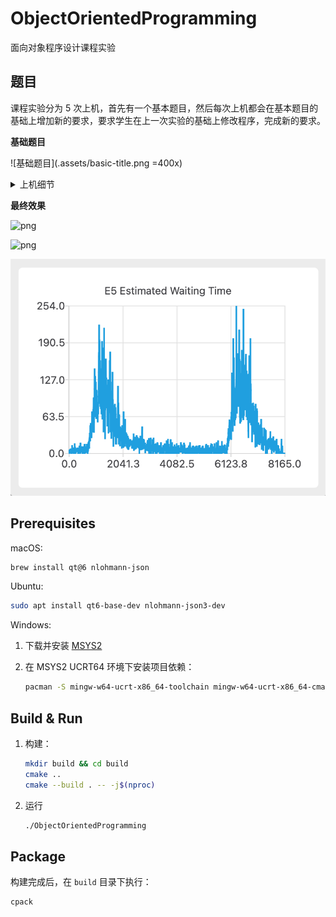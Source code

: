 # ObjectOrientedProgramming

面向对象程序设计课程实验

## 题目

课程实验分为 5 次上机，首先有一个基本题目，然后每次上机都会在基本题目的基础上增加新的要求，要求学生在上一次实验的基础上修改程序，完成新的要求。

**基础题目**

![基础题目](.assets/basic-title.png =400x)

<details>
<summary>上机细节</summary>

**第一次上机**

![第一次上机](.assets/1st/title.png)

[第一次上机报告](.assets/1st/design-description.md)

**第二次上机**

![第二次上机](.assets/2nd/title.png)

[第二次上机报告](.assets/2nd/design-description.md)

**第三次上机**

![第三次上机](.assets/3rd/title.png)

[第三次上机报告](.assets/3rd/design-description.md)

**第四次上机**

![第四次上机](.assets/4th/title.png)

[第四次上机报告](.assets/4th/design-description.md)

**第五次上机**

![第五次上机](.assets/5th/title.png)

[第五次上机报告](.assets/5th/design-description.md)
</details>

**最终效果**

![png](.assets/1.gif)

![png](.assets/2.gif)

![png](.assets/3.png)

## Prerequisites

macOS:

```sh
brew install qt@6 nlohmann-json
```

Ubuntu:

```sh
sudo apt install qt6-base-dev nlohmann-json3-dev
```

Windows:

1. 下载并安装 [MSYS2](https://www.msys2.org/#installation)

2. 在 MSYS2 UCRT64 环境下安装项目依赖：

   ```sh
   pacman -S mingw-w64-ucrt-x86_64-toolchain mingw-w64-ucrt-x86_64-cmake mingw-w64-ucrt-x86_64-qt6-base mingw-w64-ucrt-x86_64-qt6-charts mingw-w64-ucrt-x86_64-nlohmann-json
   ```

## Build & Run

1. 构建：

   ```sh
   mkdir build && cd build
   cmake ..
   cmake --build . -- -j$(nproc)
   ```

2. 运行

   ```sh
   ./ObjectOrientedProgramming
   ```

## Package

构建完成后，在 `build` 目录下执行：

```sh
cpack
```